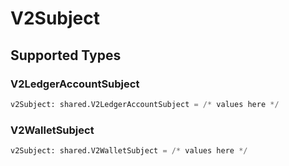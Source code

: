 # V2Subject


## Supported Types

### V2LedgerAccountSubject

```python
v2Subject: shared.V2LedgerAccountSubject = /* values here */
```

### V2WalletSubject

```python
v2Subject: shared.V2WalletSubject = /* values here */
```

